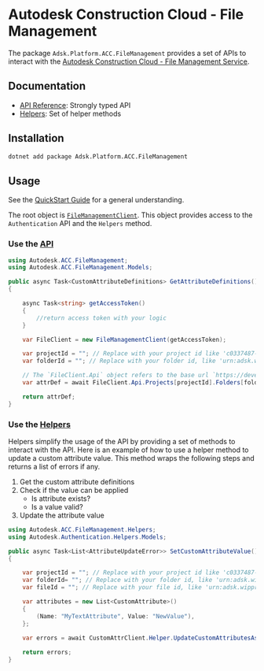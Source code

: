 # Autodesk Construction Cloud - File Management

The package `Adsk.Platform.ACC.FileManagement` provides a set of APIs to interact with the [Autodesk Construction Cloud - File Management Service](https://aps.autodesk.com/en/docs/acc/v1/reference/http/v1-files-export-pdf-files-POST/).

## Documentation

- [API Reference](xref:Autodesk.ACC.FileManagement): Strongly typed API
- [Helpers](xref:Autodesk.ACC.FileManagement.Helpers.FileManagementClientHelper): Set of helper methods

## Installation

```bash
dotnet add package Adsk.Platform.ACC.FileManagement
```

## Usage

See the  [QuickStart Guide](../../GetStarted/quickStart.md) for a general understanding.

The root object is [`FileManagementClient`](xref:Autodesk.ACC.FileManagement.FileManagementClient). This object provides access to the `Authentication` API and the `Helpers` method.


### Use the [API](xref:Autodesk.ACC.FileManagement)

```csharp
using Autodesk.ACC.FileManagement;
using Autodesk.ACC.FileManagement.Models;

public async Task<CustomAttributeDefinitions> GetAttributeDefinitions()
{

    async Task<string> getAccessToken()
    {
        //return access token with your logic
    }

    var FileClient = new FileManagementClient(getAccessToken);

    var projectId = ""; // Replace with your project id like 'c0337487-5b66-422b-a284-c273b424af54'
    var folderId = ""; // Replace with your folder id, like 'urn:adsk.wipprod:fs.folder:co.9g7HeA2wRqOxLlgLJ40UGQ'

    // The `FileClient.Api` object refers to the base url `https://developer.api.autodesk.com/bim360/docs/v1/`
    var attrDef = await FileClient.Api.Projects[projectId].Folders[folderId].CustomAttributeDefinitions.GetAsync();

    return attrDef;
}
```

### Use the [Helpers](xref:Autodesk.ACC.FileManagement.Helpers.FileManagementClientHelper)

Helpers simplify the usage of the API by providing a set of methods to interact with the API. Here is an example of how to use a helper method to update a custom attribute value. This method wraps the following steps and returns a list of errors if any.

1. Get the custom attribute definitions 
1. Check if the value can be applied
    - Is attribute exists?
    - Is a value valid?
1. Update the attribute value

```csharp
using Autodesk.ACC.FileManagement.Helpers;
using Autodesk.Authentication.Helpers.Models;

public async Task<List<AttributeUpdateError>> SetCustomAttributeValue()
{

    var projectId = ""; // Replace with your project id like 'c0337487-5b66-422b-a284-c273b424af54'
    var folderId= ""; // Replace with your folder id, like 'urn:adsk.wipprod:fs.folder:co.9g7HeA2wRqOxLlgLJ40UGQ'
    var fileId = ""; // Replace with your file id, like 'urn:adsk.wipprod:dm.lineage:file:co.9g7HeA2wRqOxLlgLJ40UGQ'

    var attributes = new List<CustomAttribute>()
    {
        (Name: "MyTextAttribute", Value: "NewValue"),
    };

    var errors = await CustomAttrClient.Helper.UpdateCustomAttributesAsync(projectId, fileId, fileId, attributes);
    
    return errors;
}
```
